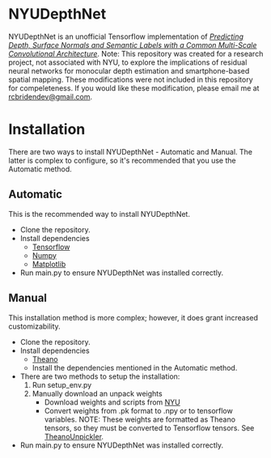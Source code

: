 # NYUDepthNet
NYUDepthNet is an unofficial Tensorflow implementation of *[Predicting Depth, Surface Normals and Semantic Labels with a Common Multi-Scale Convolutional Architecture](https://www.cs.nyu.edu/~deigen/depth/)*. Note: This repository was created for a research project, not associated with NYU, to explore the implications of residual neural networks for monocular depth estimation and smartphone-based spatial mapping. These modifications were not included in this repository for compeleteness. If you would like these modification, please email me at rcbridendev@gmail.com. 


# Installation
There are two ways to install NYUDepthNet - Automatic and Manual. The latter is complex to configure, so it's recommended that you use the Automatic method.

## Automatic 
This is the recommended way to install NYUDepthNet.
* Clone the repository.
* Install dependencies
	* [Tensorflow](https://github.com/tensorflow/tensorflow)
	* [Numpy](https://github.com/numpy/numpy)
	* [Matplotlib](https://github.com/matplotlib/matplotlib)
* Run main.py to ensure NYUDepthNet was installed correctly.

## Manual
This installation method is more complex; however, it does grant increased customizability.
* Clone the repository.
* Install dependencies
	* [Theano](https://github.com/Theano/Theano)
	* Install the dependencies mentioned in the Automatic method.
* There are two methods to setup the installation:
	1. Run setup_env.py
	2. Manually download an unpack weights
		* Download weights and scripts from [NYU](https://cs.nyu.edu/~deigen/depth/)
		* Convert weights from .pk format to .npy or to tensorflow variables. NOTE: These weights are formatted as Theano tensors, so they must be converted to Tensorflow tensors. See [TheanoUnpickler](https://github.com/Rostifar/TheanoUnpickler).
* Run main.py to ensure NYUDepthNet was installed correctly.
